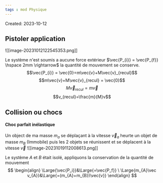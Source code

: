 ```yaml
---
tags : mod Physique
---
```

Created: 2023-10-12

## Pistoler application
![[image-20231012122545353.png]]

Le système n'est soumis a aucune force extérieur $\vec{P_{i}} = \vec{P_{f}} \hspace 2mm \rightarrow$ la quantité de mouvement se conserve.
$$\vec{P_{i}} = \vec{0}=m\vec{v}+M\vec{v}_{recul}$$
$$m\vec{v}+M\vec{v}_{recul} = \vec{0}$$
$$M\vec{v}_{recul}=m\vec{v}$$
$$v_{recul}=\frac{m}{M}v$$
## Collision ou chocs

#### Choc parfait inélastique 
Un object de ma masse $m_a$ se déplaçant à la vitesse $\vec v_a$ heurte un objet de masse $m_B$ (Immobile) puis les 2 objets se réunissent et se déplacent à la vitesse $\vec v$ ![[image-20231019112008613.png]]

Le système $A$ et $B$ était isolé, appliquons la conservation de la quantité de mouvement $$ \begin{align} \Large{\vec{P_i}}&\Large{=\vec{P_f}} \ \Large{m_{A}\vec v_{A}}&\Large{=(m_{A}+m_{B})\vec{v}} \end{align} $$